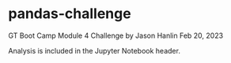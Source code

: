 # pandas-challenge
GT Boot Camp Module 4 Challenge
by Jason Hanlin
Feb 20, 2023

Analysis is included in the Jupyter Notebook header.  